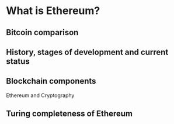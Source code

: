 # What is Ethereum?

## Bitcoin comparison

## History, stages of development and current status

## Blockchain components

Ethereum and Cryptography

## Turing completeness of Ethereum 

